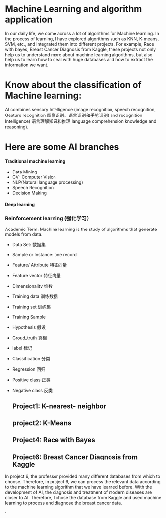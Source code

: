 # Machine Learning and algorithm application
In our daily life, we come across a lot of algorithms for Machine learning. In the process of learning, I have explored algorithms such as KNN, K-means, SVM, etc., and integrated them into different projects. For example, Race with bayes, Breast Cancer Diagnosis from Kaggle, these projects not only help us to understand more about machine learning algorithms, but also help us to learn how to deal with huge databases and how to extract the information we want.


# Know about the classification of Machine learning:
AI combines sensory Intelligence (image recognition, speech recognition, Gesture recognition 图像识别、语言识别和手势识别) and recognition Intelligence( 语言理解知识和推理 language comprehension knowledge and reasoning).
# Here are some AI branches
#### Traditional machine learning
*  Data Mining
* CV- Computer Vision 
* NLP(Natural language processing)
* Speech Recognition
* Decision Making 

#### Deep learning
### Reinforcement learning (强化学习）

Academic Term:
Machine learning is the study of algorithms that generate models from data.
* Data Set: 数据集
* Sample or Instance: one record 
* Feature/ Attribute 特征向量
* Feature vector 特征向量
* Dimensionality 维数
* Training data 训练数据
* Training set 训练集
* Training Sample
* Hypothesis 假设
* Groud_truth 真相
* label 标记
* Classification 分类 
* Regression 回归
* Positive class 正类
* Negative class 反类

  ## Project1: K-nearest- neighbor
  ## project2: K-Means
  ## Project4: Race with Bayes
  ## Project6: Breast Cancer Diagnosis from Kaggle
In project 6, the professor provided many different databases from which to choose. Therefore, in project 6, we can process the relevant data according to the machine learning algorithm that we have learned before. With the development of AI, the diagnosis and treatment of modern diseases are closer to AI. Therefore, I chose the database from Kaggle and used machine learning to process and diagnose the breast cancer data.



· 




